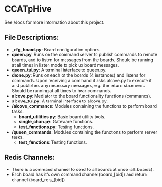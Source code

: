 # CCATpHive

See /docs for more information about this project.

## File Descriptions:
- **_cfg_board.py**: Board configuration options.
- **queen.py**: Runs on the command server to publish commands to remote boards, and to listen for messages from the boards. Should be running at all times in listen mode to pick up board messages.
- **queen_tui.py**: A terminal interface to queen.py.
- **drone.py**: Runs on each of the boards (4 instances) and listens for commands. Upon receiving a command it asks alcove.py to execute it and publishes any necessary messages, e.g. the return statement. Should be running at all times to hear commands.
- **alcove.py**: Mediator to the board functionality functions (commands).
- **alcove_tui.py**: A terminal interface to alcove.py.
- **/alcove_commands**: Modules containing the functions to perform board tasks.
    - **board_utilities.py**: Basic board utility tools.
    - **single_chan.py**: Gateware functions.
    - **test_functions.py**: Testing functions.
- **/queen_commands**: Modules containing the functions to perform server tasks.
    - **test_functions**: Testing functions.

## Redis Channels:
- There is a command channel to send to all boards at once (all_boards).
- Each board has it's own command channel (board_[bid]) and return channel (board_rets_[bid]).